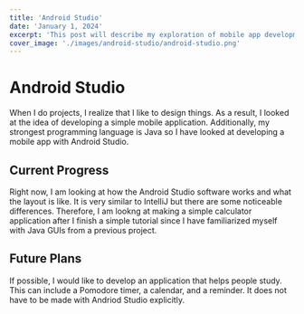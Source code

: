 ```yaml
---
title: 'Android Studio'
date: 'January 1, 2024'
excerpt: 'This post will describe my exploration of mobile app development'
cover_image: './images/android-studio/android-studio.png'
---
```


# Android Studio

When I do projects, I realize that I like to design things.  As a result, I looked at the idea of developing a simple mobile application.  Additionally, my strongest programming language is Java so I have looked at developing a mobile app with Android Studio. 

## Current Progress

Right now, I am looking at how the Android Studio software works and what the layout is like.  It is very similar to IntelliJ but there are some noticeable differences.  Therefore, I am lookng at making a simple calculator application after I finish a simple tutorial since I have familiarized myself with Java GUIs from a previous project.

## Future Plans

If possible, I would like to develop an application that helps people study.  This can include a Pomodore timer, a calendar, and a reminder.  It does not have to be made with Andriod Studio explicitly.
